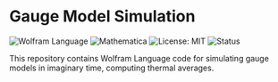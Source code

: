 # Gauge Model Simulation

![Wolfram Language](https://img.shields.io/badge/language-Wolfram%20Language-orange?logo=wolfram)
![Mathematica](https://img.shields.io/badge/Mathematica-14.2-red?logo=wolfram)
![License: MIT](https://img.shields.io/badge/License-MIT-green.svg)
![Status](https://img.shields.io/badge/status-In%20Progress-yellow)

This repository contains Wolfram Language code for simulating gauge models in imaginary time, computing thermal averages.
